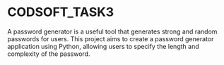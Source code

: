 # CODSOFT_TASK3
A password generator is a useful tool that generates strong and  random passwords for users. This project aims to create a password generator application using Python, allowing users to  specify the length and complexity of the password.
